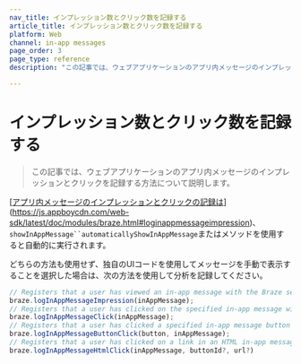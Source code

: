 ```yaml
---
nav_title: インプレッション数とクリック数を記録する
article_title: インプレッション数とクリック数を記録する
platform: Web
channel: in-app messages
page_order: 3
page_type: reference
description: "この記事では、ウェブアプリケーションのアプリ内メッセージのインプレッションとクリックのロギングについて説明します。"

---
```


# インプレッション数とクリック数を記録する

> この記事では、ウェブアプリケーションのアプリ内メッセージのインプレッションとクリックを記録する方法について説明します。

[[アプリ内メッセージのインプレッションとクリックの記録は](https://js.appboycdn.com/web-sdk/latest/doc/modules/braze.html#loginappmessagebuttonclick)](https://js.appboycdn.com/web-sdk/latest/doc/modules/braze.html#loginappmessageimpression)、`showInAppMessage``automaticallyShowInAppMessage`またはメソッドを使用すると自動的に実行されます。

どちらの方法も使用せず、独自のUIコードを使用してメッセージを手動で表示することを選択した場合は、次の方法を使用して分析を記録してください。

```javascript
// Registers that a user has viewed an in-app message with the Braze server.
braze.logInAppMessageImpression(inAppMessage);
// Registers that a user has clicked on the specified in-app message with the Braze server.
braze.logInAppMessageClick(inAppMessage);
// Registers that a user has clicked a specified in-app message button with the Braze server.
braze.logInAppMessageButtonClick(button, inAppMessage);
// Registers that a user has clicked on a link in an HTML in-app message with the Braze server.
braze.logInAppMessageHtmlClick(inAppMessage, buttonId?, url?)
```


